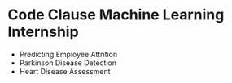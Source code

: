 # Code Clause Machine Learning Internship 
- Predicting Employee Attrition
- Parkinson Disease Detection
- Heart Disease Assessment 
